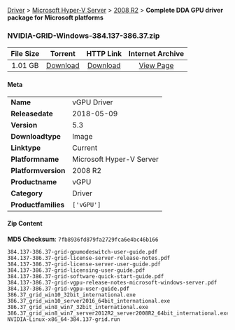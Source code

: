 
[Driver](/README.md)  >  [Microsoft Hyper-V Server](/index/Driver/Microsoft_Hyper-V_Server.md)  >  [2008 R2](/index/Driver/Microsoft_Hyper-V_Server/2008_R2.md)  >  **Complete DDA GPU driver package for Microsoft platforms**


### NVIDIA-GRID-Windows-384.137-386.37.zip

| **File Size** | **Torrent**  | **HTTP Link** | **Internet Archive** |
|:-------------:|:------------:|:-------------:|:--------------------:|
| 1.01 GB |  [Download](https://archive.org/download/nvgpu_NVIDIA-GRID-Windows-384.137-386.37.zip/nvgpu_NVIDIA-GRID-Windows-384.137-386.37.zip_archive.torrent)       | [Download](https://archive.org/compress/nvgpu_NVIDIA-GRID-Windows-384.137-386.37.zip) | [View Page](https://archive.org/details/nvgpu_NVIDIA-GRID-Windows-384.137-386.37.zip)       |

#### Meta

<table>
<tr><td><strong>Name</strong></td><td>vGPU Driver</td></tr>
<tr><td><strong>Releasedate</strong></td><td>2018-05-09</td></tr>
<tr><td><strong>Version</strong></td><td>5.3</td></tr>
<tr><td><strong>Downloadtype</strong></td><td>Image</td></tr>
<tr><td><strong>Linktype</strong></td><td>Current</td></tr>
<tr><td><strong>Platformname</strong></td><td>Microsoft Hyper-V Server</td></tr>
<tr><td><strong>Platformversion</strong></td><td>2008 R2</td></tr>
<tr><td><strong>Productname</strong></td><td>vGPU</td></tr>
<tr><td><strong>Category</strong></td><td>Driver</td></tr>
<tr><td><strong>Productfamilies</strong></td><td><code>['vGPU']</code></td></tr>
</table>

#### Zip Content

**MD5 Checksum**: `7fb8936fd879fa2729fca6e4bc46b166`

```text
384.137-386.37-grid-gpumodeswitch-user-guide.pdf
384.137-386.37-grid-license-server-release-notes.pdf
384.137-386.37-grid-license-server-user-guide.pdf
384.137-386.37-grid-licensing-user-guide.pdf
384.137-386.37-grid-software-quick-start-guide.pdf
384.137-386.37-grid-vgpu-release-notes-microsoft-windows-server.pdf
384.137-386.37-grid-vgpu-user-guide.pdf
386.37_grid_win10_32bit_international.exe
386.37_grid_win10_server2016_64bit_international.exe
386.37_grid_win8_win7_32bit_international.exe
386.37_grid_win8_win7_server2012R2_server2008R2_64bit_international.exe
NVIDIA-Linux-x86_64-384.137-grid.run
```